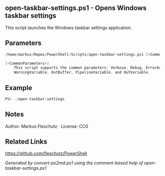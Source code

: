 ## open-taskbar-settings.ps1 - Opens Windows taskbar settings

This script launches the Windows taskbar settings application.

## Parameters
```powershell
/home/markus/Repos/PowerShell/Scripts/open-taskbar-settings.ps1 [<CommonParameters>]

[<CommonParameters>]
    This script supports the common parameters: Verbose, Debug, ErrorAction, ErrorVariable, WarningAction, 
    WarningVariable, OutBuffer, PipelineVariable, and OutVariable.
```

## Example
```powershell
PS> ./open-taskbar-settings

```

## Notes
Author: Markus Fleschutz · License: CC0

## Related Links
https://github.com/fleschutz/PowerShell

*Generated by convert-ps2md.ps1 using the comment-based help of open-taskbar-settings.ps1*
